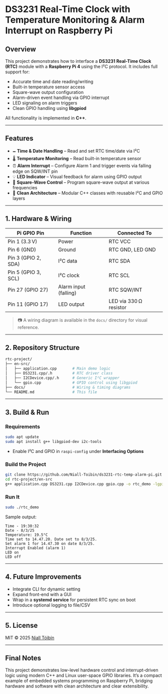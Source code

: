 # DS3231 Real-Time Clock with Temperature Monitoring & Alarm Interrupt on Raspberry Pi

## Overview

This project demonstrates how to interface a **DS3231 Real-Time Clock (RTC)** module with a **Raspberry Pi 4** using the I²C protocol. It includes full support for:

- Accurate time and date reading/writing
- Built-in temperature sensor access
- Square-wave output configuration
- Alarm-driven event handling via GPIO interrupt
- LED signaling on alarm triggers
- Clean GPIO handling using **libgpiod**

All functionality is implemented in **C++**.

---

## Features

- 🗕️ **Time & Date Handling** – Read and set RTC time/date via I²C  
- 🌡️ **Temperature Monitoring** – Read built-in temperature sensor  
- ⏰ **Alarm Interrupt** – Configure Alarm 1 and trigger events via falling edge on SQW/INT pin  
- 💡 **LED Indicator** – Visual feedback for alarm using GPIO output  
- 💨 **Square-Wave Control** – Program square-wave output at various frequencies  
- 🧠 **Clean Architecture** – Modular C++ classes with reusable I²C and GPIO layers

---

## 1. Hardware & Wiring

| Pi GPIO Pin         | Function               | Connected To           |
|---------------------|------------------------|------------------------|
| Pin 1 (3.3 V)        | Power                  | RTC VCC                |
| Pin 6 (GND)          | Ground                 | RTC GND, LED GND       |
| Pin 3 (GPIO 2, SDA)  | I²C data               | RTC SDA                |
| Pin 5 (GPIO 3, SCL)  | I²C clock              | RTC SCL                |
| Pin 27 (GPIO 27)     | Alarm input (falling)  | RTC SQW/INT            |
| Pin 11 (GPIO 17)     | LED output             | LED via 330 Ω resistor |

> 📷 A wiring diagram is available in the `docs/` directory for visual reference.

---

## 2. Repository Structure

```bash
rtc-project/
├── en-src/
│   ├── application.cpp       # Main demo logic
│   ├── DS3231.cpp/.h         # RTC driver class
│   ├── I2CDevice.cpp/.h      # Generic I²C wrapper
│   └── gpio.cpp              # GPIO control using libgpiod
├── docs/                     # Wiring & timing diagrams
└── README.md                 # This file
```

---

## 3. Build & Run

### Requirements

```bash
sudo apt update
sudo apt install g++ libgpiod-dev i2c-tools
```

- Enable I²C and GPIO in `raspi-config` under **Interfacing Options**

### Build the Project

```bash
git clone https://github.com/Niall-Toibin/ds3231-rtc-temp-alarm-pi.git rtc-project
cd rtc-project/en-src
g++ application.cpp DS3231.cpp I2CDevice.cpp gpio.cpp -o rtc_demo -lgpiod
```

### Run It

```bash
sudo ./rtc_demo
```

Sample output:
```
Time - 19:30:32
Date - 8/3/25
Temperature: 19.5°C
Time set to 14.47.20. Date set to 8/3/25.
Set alarm 1 for 14.47.30 on date 8/3/25.
Interrupt Enabled (alarm 1)
LED on
LED off
```

---

## 4. Future Improvements

- Integrate CLI for dynamic setting  
- Expand front-end with a GUI 
- Wrap in a **systemd service** for persistent RTC sync on boot  
- Introduce optional logging to file/CSV  

---

## 5. License

MIT © 2025 [Niall Tóibín](https://github.com/Niall-Toibin)

---

## Final Notes

This project demonstrates low-level hardware control and interrupt-driven logic using modern C++ and Linux user-space GPIO libraries. It’s a compact example of embedded systems programming on Raspberry Pi, bridging hardware and software with clean architecture and clear extensibility.

